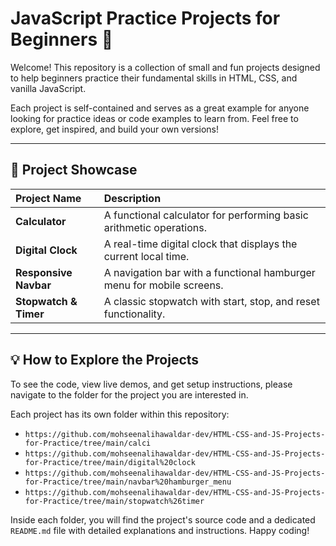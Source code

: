 # JavaScript Practice Projects for Beginners 🚀

Welcome! This repository is a collection of small and fun projects designed to help beginners practice their fundamental skills in HTML, CSS, and vanilla JavaScript.

Each project is self-contained and serves as a great example for anyone looking for practice ideas or code examples to learn from.
Feel free to explore, get inspired, and build your own versions!

---

## 📂 Project Showcase

| Project Name | Description |
| :--- | :--- |
| **Calculator** | A functional calculator for performing basic arithmetic operations. |
| **Digital Clock** | A real-time digital clock that displays the current local time. |
| **Responsive Navbar** | A navigation bar with a functional hamburger menu for mobile screens. |
| **Stopwatch & Timer**| A classic stopwatch with start, stop, and reset functionality. |

---

## 💡 How to Explore the Projects

To see the code, view live demos, and get setup instructions, please navigate to the folder for the project you are interested in.

Each project has its own folder within this repository:
* `https://github.com/mohseenalihawaldar-dev/HTML-CSS-and-JS-Projects-for-Practice/tree/main/calci`
* `https://github.com/mohseenalihawaldar-dev/HTML-CSS-and-JS-Projects-for-Practice/tree/main/digital%20clock`
* `https://github.com/mohseenalihawaldar-dev/HTML-CSS-and-JS-Projects-for-Practice/tree/main/navbar%20hamburger_menu`
* `https://github.com/mohseenalihawaldar-dev/HTML-CSS-and-JS-Projects-for-Practice/tree/main/stopwatch%26timer`

Inside each folder, you will find the project's source code and a dedicated `README.md` file with detailed explanations and instructions.
Happy coding!
